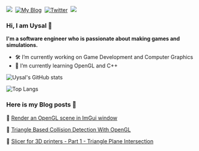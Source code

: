 <p align="left">
<a href="https://hookshotstudio.com/"><img src="https://img.shields.io/badge/PORTFOLIO-CC6699?style=for-the-badge&logoColor=white alt="Portfolio" /></a>&nbsp;
<a href="https://uysalaltas.github.io"><img src="https://img.shields.io/badge/MY BLOG-FC7F03?style=for-the-badge&logoColor=white" alt="My Blog" /></a>&nbsp;
<a href="https://twitter.com/Altasuysal"><img src="https://img.shields.io/badge/Twitter-1DA1F2?style=for-the-badge&logo=twitter&logoColor=white" alt="Twitter" /></a>&nbsp;
<a href="https://www.linkedin.com/in/uysal-altas/"><img src="https://img.shields.io/badge/LINKEDIN-0A0A0A?style=for-the-badge&logo=linkedin&logoColor=white alt="Dev.to" /></a>&nbsp;
</p>

### Hi, I am Uysal 👋

**I'm a software engineer who is passionate about making games and simulations.**

* 🛠 I’m currently working on Game Development and Computer Graphics
* 🌳 I’m currently learning OpenGL and C++

![Uysal's GitHub stats](https://github-readme-stats.vercel.app/api?username=uysalaltas&show_icons=true&theme=radical)

![Top Langs](https://github-readme-stats.vercel.app/api/top-langs/?username=uysalaltas&layout=compact&theme=radical)

### Here is my Blog posts 📘

📜 <a href="https://uysalaltas.github.io/2022/01/09/OpenGL_Imgui.html">Render an OpenGL scene in ImGui window</a>

📜 <a href="https://uysalaltas.github.io/2022/03/24/OpenGL_Collision_Detection.html">Triangle Based Collision Detection With OpenGL</a>

📜 <a href="https://uysalaltas.github.io/2023/01/01/Slicer_for_3D_printers-Part1.html">Slicer for 3D printers - Part 1 - Triangle Plane Intersection</a>

